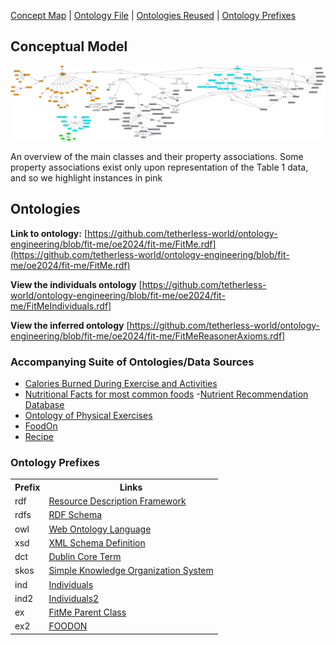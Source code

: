 [Concept Map](#conceptual-model) | [Ontology File](#ontologies) | [Ontologies Reused](#ontologies-reused) | [Ontology Prefixes](#ontology-prefixes)

## Conceptual Model

![Concept Map Subject Model](images/OE_8_FitMe_Concept_Map.jpg)

An overview of the main classes and their property associations. Some property associations exist only upon
representation of the Table 1 data, and so we highlight instances in pink

## Ontologies

**Link to ontology:**
[https://github.com/tetherless-world/ontology-engineering/blob/fit-me/oe2024/fit-me/FitMe.rdf](https://github.com/tetherless-world/ontology-engineering/blob/fit-me/oe2024/fit-me/FitMe.rdf)

**View the individuals ontology**
[https://github.com/tetherless-world/ontology-engineering/blob/fit-me/oe2024/fit-me/FitMeIndividuals.rdf]

**View the inferred ontology**
[https://github.com/tetherless-world/ontology-engineering/blob/fit-me/oe2024/fit-me/FitMeReasonerAxioms.rdf]


### Accompanying Suite of Ontologies/Data Sources

- [Calories Burned During Exercise and Activities](https://www.kaggle.com/datasets/aadhavvignesh/calories-burned-during-exercise-and-activities )
- [Nutritional Facts for most common foods](https://www.kaggle.com/datasets/niharika41298/nutrition-details-for-most-common-foods )
-[Nutrient Recommendation Database](https://ods.od.nih.gov/HealthInformation/nutrientrecommendations.aspx)
- [Ontology of Physical Exercises](https://bioportal.bioontology.org/ontologies/OPE?p=summary )
- [FoodOn](https://github.com/FoodOntology/foodon/blob/master/README.Md)
- [Recipe](https://www.nutrition.gov/recipes/search)

### Ontology Prefixes

<table style="width:100%">
  <tr>
    <th>Prefix</th>
    <th>Links</th>
  </tr>
  <tr>
    <td>rdf</td>
    <td><a href="http://www.w3.org/1999/02/22-rdf-syntax-ns">Resource Description Framework</a></td>
  </tr>
  <tr>
    <td>rdfs</td>
    <td><a href="http://www.w3.org/2000/01/rdf-schema"> RDF Schema</a> </td>
  </tr>
  <tr>
    <td>owl</td>
    <td><a href="http://www.w3.org/2002/07/owl#">Web Ontology Language </a> </td>
  </tr>
  <tr>
    <td> xsd</td>
    <td> <a href="http://www.w3.org/2001/XMLSchema#">XML Schema Definition</a></td>
  </tr>
  <tr>
    <td>dct</td>
    <td> <a href="http://purl.org/dc/terms/">Dublin Core Term</a> </td>
  </tr>
  <tr>
    <td>skos</td>
    <td> <a href="http://www.w3.org/2004/02/skos/core#">Simple Knowledge Organization System</a></td>
  </tr>
    <tr>
    <td>ind</td>
    <td> <a href="https://tw.rpi.edu/ontology-engineering/oe2024/FitMe/Individuals/">Individuals</a></td>
  </tr>
    <tr>
    <td>ind2</td>
    <td> <a href="https://tw.rpi.edu/ontology-engineering/oe2024/FitMe/Individuals#">Individuals2</a></td>
  </tr>
    </tr>
    <tr>
    <td>ex</td>
    <td> <a href="https://tw.rpi.edu/ontology-engineering/oe2024/FitMe#">FitMe Parent Class</a></td>
  </tr>
    </tr>
    <tr>
    <td>ex2</td>
    <td> <a href="http://purl.obolibrary.org/obo/FOODON_0340079">FOODON</a></td>
  </tr>

</table>
